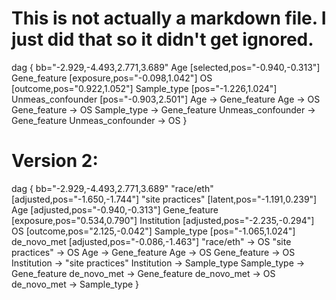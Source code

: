 # This is not actually a markdown file.  I just did that so it didn't get ignored.

dag {
  bb="-2.929,-4.493,2.771,3.689"
  Age [selected,pos="-0.940,-0.313"]
  Gene_feature [exposure,pos="-0.098,1.042"]
  OS [outcome,pos="0.922,1.052"]
  Sample_type [pos="-1.226,1.024"]
  Unmeas_confounder [pos="-0.903,2.501"]
  Age -> Gene_feature
  Age -> OS
  Gene_feature -> OS
  Sample_type -> Gene_feature
  Unmeas_confounder -> Gene_feature
  Unmeas_confounder -> OS
}

# Version 2:

dag {
bb="-2.929,-4.493,2.771,3.689"
"race/eth" [adjusted,pos="-1.650,-1.744"]
"site practices" [latent,pos="-1.191,0.239"]
Age [adjusted,pos="-0.940,-0.313"]
Gene_feature [exposure,pos="0.534,0.790"]
Institution [adjusted,pos="-2.235,-0.294"]
OS [outcome,pos="2.125,-0.042"]
Sample_type [pos="-1.065,1.024"]
de_novo_met [adjusted,pos="-0.086,-1.463"]
"race/eth" -> OS
"site practices" -> OS
Age -> Gene_feature
Age -> OS
Gene_feature -> OS
Institution -> "site practices"
Institution -> Sample_type
Sample_type -> Gene_feature
de_novo_met -> Gene_feature
de_novo_met -> OS
de_novo_met -> Sample_type
}
